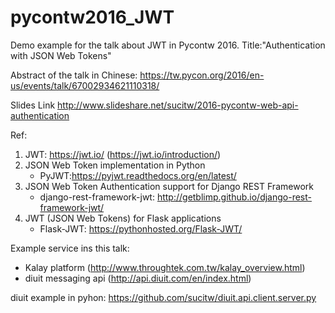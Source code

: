 # pycontw2016_JWT

Demo example for the talk about JWT in Pycontw 2016. 
Title:"Authentication with JSON Web Tokens"


Abstract of the talk in Chinese:
https://tw.pycon.org/2016/en-us/events/talk/67002934621110318/

Slides Link
http://www.slideshare.net/sucitw/2016-pycontw-web-api-authentication

Ref:

1. JWT: https://jwt.io/ (https://jwt.io/introduction/)
2. JSON Web Token implementation in Python
    * PyJWT:https://pyjwt.readthedocs.org/en/latest/
3. JSON Web Token Authentication support for Django REST Framework
    * django-rest-framework-jwt: http://getblimp.github.io/django-rest-framework-jwt/
4.  JWT (JSON Web Tokens) for Flask applications 
    * Flask-JWT: https://pythonhosted.org/Flask-JWT/

Example service ins this talk:
* Kalay platform (http://www.throughtek.com.tw/kalay_overview.html)
* diuit messaging api (http://api.diuit.com/en/index.html)

diuit example in pyhon:
https://github.com/sucitw/diuit.api.client.server.py
